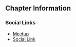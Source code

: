 ## Chapter Information


### Social Links
* [Meetup](https://www.meetup.com/owasp-amman-meetup-group/)
* [Social Link](#)
